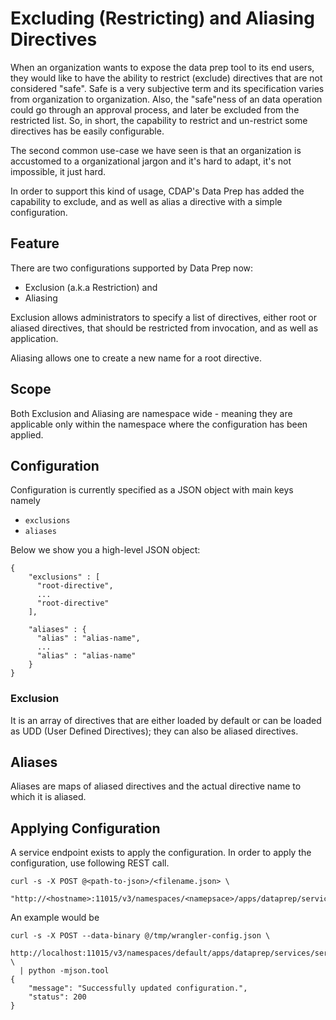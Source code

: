 # Excluding (Restricting) and Aliasing Directives

When an organization wants to expose the data prep tool to its end users,
they would like to have the ability to restrict (exclude) directives
that are not considered "safe". Safe is a very subjective term and its specification varies from
organization to organization. Also, the "safe"ness of an data operation
could go through an approval process, and later be excluded from the restricted
list. So, in short, the capability to restrict and un-restrict some directives has be
easily configurable.

The second common use-case we have seen is that an organization is accustomed
to a organizational jargon and it's hard to adapt, it's not impossible, it
just hard.

In order to support this kind of usage, CDAP's Data Prep has added the
capability to exclude, and as well as alias a directive with a simple
configuration.

## Feature

There are two configurations supported by Data Prep now:

* Exclusion (a.k.a Restriction) and
* Aliasing

Exclusion allows administrators to specify a list of directives, either
root or aliased directives, that should be restricted from
invocation, and as well as application.

Aliasing allows one to create a new name for a root directive.

## Scope

Both Exclusion and Aliasing are namespace wide - meaning they are applicable
only within the namespace where the configuration has been applied.

## Configuration

Configuration is currently specified as a JSON object with main keys
namely

* `exclusions`
* `aliases`

Below we show you a high-level JSON object:

```
{
    "exclusions" : [
      "root-directive",
      ...
      "root-directive"
    ],

    "aliases" : {
      "alias" : "alias-name",
      ...
      "alias" : "alias-name"
    }
}
```

### Exclusion

It is an array of directives that are either loaded by default or can be
loaded as UDD (User Defined Directives); they can also be aliased directives.

## Aliases

Aliases are maps of aliased directives and the actual directive name to which it is aliased.

## Applying Configuration

A service endpoint exists to apply the configuration. In order to apply
the configuration, use following REST call.

```
curl -s -X POST @<path-to-json>/<filename.json> \
 "http://<hostname>:11015/v3/namespaces/<namepsace>/apps/dataprep/services/service/methods/config"
```

An example would be

```
curl -s -X POST --data-binary @/tmp/wrangler-config.json \
 http://localhost:11015/v3/namespaces/default/apps/dataprep/services/service/methods/config \
  | python -mjson.tool
{
    "message": "Successfully updated configuration.",
    "status": 200
}
```


